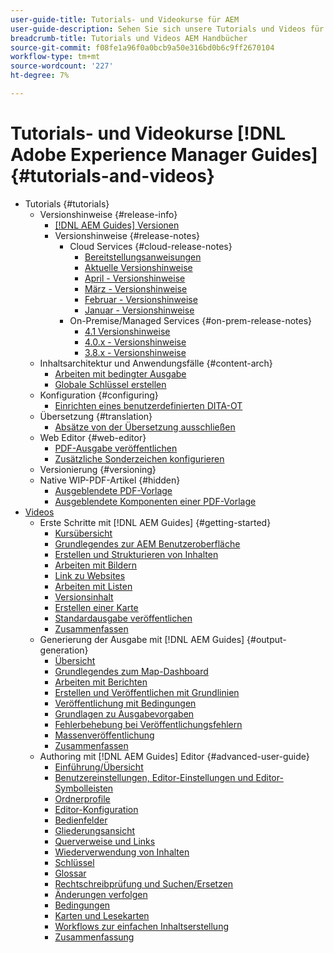 ```yaml
---
user-guide-title: Tutorials- und Videokurse für AEM
user-guide-description: Sehen Sie sich unsere Tutorials und Videos für Adobe Experience Manager-Handbücher an.
breadcrumb-title: Tutorials und Videos AEM Handbücher
source-git-commit: f08fe1a96f0a0bcb9a50e316bd0b6c9ff2670104
workflow-type: tm+mt
source-wordcount: '227'
ht-degree: 7%

---
```



# Tutorials- und Videokurse [!DNL Adobe Experience Manager Guides] {#tutorials-and-videos}

+ Tutorials {#tutorials}
   + Versionshinweise {#release-info}
      + [[!DNL AEM Guides] Versionen](./tutorials/release-info/latest-release-info.md)
      + Versionshinweise {#release-notes}
         + Cloud Services {#cloud-release-notes}
            + [Bereitstellungsanweisungen](./tutorials/release-info/deploy-xml-on-aemaacs.md)
            + [Aktuelle Versionshinweise](./tutorials/release-info/release-notes-2022.5.0.md)
            + [April - Versionshinweise](./tutorials/release-info/release-notes-2022.4.0.md)
            + [März - Versionshinweise](./tutorials/release-info/release-notes-2022.3.0.md)
            + [Februar - Versionshinweise](./tutorials/release-info/release-notes-2022.2.0.md)
            + [Januar - Versionshinweise](./tutorials/release-info/release-notes-2022.1.0.md)
         + On-Premise/Managed Services {#on-prem-release-notes}
            + [4.1 Versionshinweise](./tutorials/release-info/release-notes-4.1.md)
            + [4.0.x - Versionshinweise](https://helpx.adobe.com/xml-documentation-for-experience-manager/release-note/release-notes-xml-documentation-solution-4-0.html)
            + [3.8.x - Versionshinweise](https://helpx.adobe.com/xml-documentation-for-experience-manager/release-note/release-notes-xml-documentation-solution-3-8.html)
   + Inhaltsarchitektur und Anwendungsfälle {#content-arch}
      + [Arbeiten mit bedingter Ausgabe](./tutorials/content-architecture/create-and-use-conditions.md)
      + [Globale Schlüssel erstellen](./tutorials/content-architecture/create-global-keys.md)
   + Konfiguration {#configuring}
      + [Einrichten eines benutzerdefinierten DITA-OT](./tutorials/configuring/setup-a-custom-dita-ot.md)
   + Übersetzung {#translation}
      + [Absätze von der Übersetzung ausschließen](./tutorials/translation/exclude-paragraphs-from-translation.md)
   + Web Editor {#web-editor}
      + [PDF-Ausgabe veröffentlichen](./tutorials/web-editor/native-pdf-web-editor.md)
      + [Zusätzliche Sonderzeichen konfigurieren](./tutorials/web-editor/configure-additional-special-characters.md)
   + Versionierung {#versioning}
   + Native WIP-PDF-Artikel {#hidden}
      + [Ausgeblendete PDF-Vorlage](./tutorials/native-pdf/pdf-template.md)
      + [Ausgeblendete Komponenten einer PDF-Vorlage](./tutorials/native-pdf/components-pdf-template.md)
+ [Videos](./courses/overview.md)
   + Erste Schritte mit [!DNL AEM Guides] {#getting-started}
      + [Kursübersicht](./courses/course-1/overview.md)
      + [Grundlegendes zur AEM Benutzeroberfläche](./courses/course-1/understanding-the-aem-user-interface.md)
      + [Erstellen und Strukturieren von Inhalten](./courses/course-1/creating-and-structuring-content.md)
      + [Arbeiten mit Bildern](./courses/course-1/working-with-images.md)
      + [Link zu Websites](./courses/course-1/linking-to-websites.md)
      + [Arbeiten mit Listen](./courses/course-1/working-with-lists.md)
      + [Versionsinhalt](./courses/course-1/versioning-content.md)
      + [Erstellen einer Karte](./courses/course-1/creating-a-map.md)
      + [Standardausgabe veröffentlichen](./courses/course-1/publishing-default-output.md)
      + [Zusammenfassen](./courses/course-1/recap.md)
   + Generierung der Ausgabe mit [!DNL AEM Guides] {#output-generation}
      + [Übersicht](./courses/course-2/overview.md)
      + [Grundlegendes zum Map-Dashboard](./courses/course-2/introduction-to-the-map-dashboard.md)
      + [Arbeiten mit Berichten](./courses/course-2/working-with-reports.md)
      + [Erstellen und Veröffentlichen mit Grundlinien](./courses/course-2/creating-and-publishing-with-baselines.md)
      + [Veröffentlichung mit Bedingungen](./courses/course-2/publishing-with-conditions.md)
      + [Grundlagen zu Ausgabevorgaben](./courses/course-2/output-presets.md)
      + [Fehlerbehebung bei Veröffentlichungsfehlern](./courses/course-2/troubleshooting-publishing-errors.md)
      + [Massenveröffentlichung](./courses/course-2/bulk-publishing.md)
      + [Zusammenfassen](./courses/course-2/recap.md)
   + Authoring mit [!DNL AEM Guides] Editor {#advanced-user-guide}
      + [Einführung/Übersicht](./courses/course-3/overview.md)
      + [Benutzereinstellungen, Editor-Einstellungen und Editor-Symbolleisten](./courses/course-3/user-settings-preferences-toolbars.md)
      + [Ordnerprofile](./courses/course-3/folder-profiles.md)
      + [Editor-Konfiguration](./courses/course-3/editor-configuration.md)
      + [Bedienfelder](./courses/course-3/panels.md)
      + [Gliederungsansicht](./courses/course-3/outline-view.md)
      + [Querverweise und Links](./courses/course-3/cross-references-and-links.md)
      + [Wiederverwendung von Inhalten](./courses/course-3/content-reuse.md)
      + [Schlüssel](./courses/course-3/keys.md)
      + [Glossar](./courses/course-3/glossary.md)
      + [Rechtschreibprüfung und Suchen/Ersetzen](./courses/course-3/spell-check.md)
      + [Änderungen verfolgen](./courses/course-3/track-changes.md)
      + [Bedingungen](./courses/course-3/conditions.md)
      + [Karten und Lesekarten](./courses/course-3/maps-and-bookmaps.md)
      + [Workflows zur einfachen Inhaltserstellung](./courses/course-3/simple-content-creation-workflows.md)
      + [Zusammenfassung](./courses/course-3/recap.md)